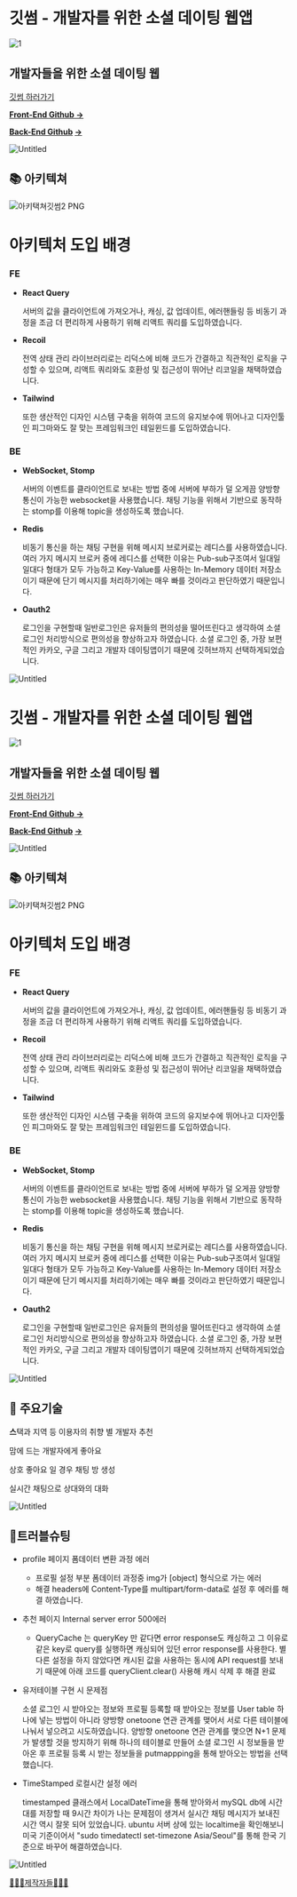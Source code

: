 # 깃썸 - 개발자를 위한 소셜 데이팅 웹앱<br>


![1](https://user-images.githubusercontent.com/110834052/217885730-dd289a50-7207-4a89-bfd5-f9f6bf34047f.png)


## 개발자들을 위한 소셜 데이팅 웹

[깃썸 하러가기](https://main.d20iwpsyv6d6f7.amplifyapp.com/)

**[Front-End Github →](https://github.com/developer-dating/gitssum-FE)**

**[Back-End Github](https://github.com/developer-dating/gitssum-BE) [→](https://github.com/bokjiri/back-end)**

![Untitled](https://user-images.githubusercontent.com/110834052/217886345-3a8e1e6a-d3b7-47ec-8400-414d1e1bff70.png)


## 📚 아키텍쳐

![아키택쳐깃썸2 PNG](https://user-images.githubusercontent.com/110834052/217886501-8c32747e-704e-4fc0-9da7-299b8e33045d.png)



# 아키텍처 도입 배경

### FE

- **React Query**
    
    서버의 값을 클라이언트에 가져오거나, 캐싱, 값 업데이트, 에러핸들링 등 비동기 과정을 조금 더 편리하게 사용하기 위해 리액트 쿼리를 도입하였습니다.
    
- **Recoil**
    
    전역 상태 관리 라이브러리로는 리덕스에 비해 코드가 간결하고 직관적인 로직을 구성할 수 있으며, 리액트 쿼리와도 호환성 및 접근성이 뛰어난 리코일을 채택하였습니다.
    
- **Tailwind**
    
    또한 생산적인 디자인 시스템 구축을 위하여 코드의 유지보수에 뛰어나고 디자인툴인 피그마와도 잘 맞는 프레임워크인 테일윈드를 도입하였습니다.
    

### BE

- **WebSocket, Stomp**
    
    서버의 이벤트를 클라이언트로 보내는 방법 중에 서버에 부하가 덜 오게끔 양방향 통신이 가능한 websocket을 사용했습니다. 채팅 기능을 위해서 기반으로 동작하는 stomp를 이용해 topic을 생성하도록 했습니다.
    
- **Redis**
    
    비동기 통신을 하는 채팅 구현을 위해 메시지 브로커로는 레디스를 사용하였습니다. 여러 가지 메시지 브로커 중에 레디스를 선택한 이유는 Pub-sub구조여서 일대일 일대다 형태가 모두 가능하고 Key-Value를 사용하는 In-Memory 데이터 저장소이기 때문에 단기 메시지를 처리하기에는 매우 빠를 것이라고 판단하였기 때문입니다.
    
- **Oauth2**
    
    로그인을 구현할때 일반로그인은 유저들의 편의성을 떨어뜨린다고 생각하여 소셜 로그인 처리방식으로 편의성을 향상하고자 하였습니다.
    소셜 로그인 중, 가장 보편적인 카카오, 구글 그리고 개발자 데이팅앱이기 때문에 깃허브까지 선택하게되었습니다.

![Untitled](https://user-images.githubusercontent.com/110834052/217886569-9750dd90-74ce-4dc5-98c6-66f3fc2451bc.png)

# 깃썸 - 개발자를 위한 소셜 데이팅 웹앱<br>


![1](https://user-images.githubusercontent.com/110834052/217885730-dd289a50-7207-4a89-bfd5-f9f6bf34047f.png)


## 개발자들을 위한 소셜 데이팅 웹

[깃썸 하러가기](https://main.d20iwpsyv6d6f7.amplifyapp.com/)

**[Front-End Github →](https://github.com/developer-dating/gitssum-FE)**

**[Back-End Github](https://github.com/developer-dating/gitssum-BE) [→](https://github.com/bokjiri/back-end)**

![Untitled](https://user-images.githubusercontent.com/110834052/217886345-3a8e1e6a-d3b7-47ec-8400-414d1e1bff70.png)


## 📚 아키텍쳐

![아키택쳐깃썸2 PNG](https://user-images.githubusercontent.com/110834052/217886501-8c32747e-704e-4fc0-9da7-299b8e33045d.png)



# 아키텍처 도입 배경

### FE

- **React Query**
    
    서버의 값을 클라이언트에 가져오거나, 캐싱, 값 업데이트, 에러핸들링 등 비동기 과정을 조금 더 편리하게 사용하기 위해 리액트 쿼리를 도입하였습니다.
    
- **Recoil**
    
    전역 상태 관리 라이브러리로는 리덕스에 비해 코드가 간결하고 직관적인 로직을 구성할 수 있으며, 리액트 쿼리와도 호환성 및 접근성이 뛰어난 리코일을 채택하였습니다.
    
- **Tailwind**
    
    또한 생산적인 디자인 시스템 구축을 위하여 코드의 유지보수에 뛰어나고 디자인툴인 피그마와도 잘 맞는 프레임워크인 테일윈드를 도입하였습니다.
    

### BE

- **WebSocket, Stomp**
    
    서버의 이벤트를 클라이언트로 보내는 방법 중에 서버에 부하가 덜 오게끔 양방향 통신이 가능한 websocket을 사용했습니다. 채팅 기능을 위해서 기반으로 동작하는 stomp를 이용해 topic을 생성하도록 했습니다.
    
- **Redis**
    
    비동기 통신을 하는 채팅 구현을 위해 메시지 브로커로는 레디스를 사용하였습니다. 여러 가지 메시지 브로커 중에 레디스를 선택한 이유는 Pub-sub구조여서 일대일 일대다 형태가 모두 가능하고 Key-Value를 사용하는 In-Memory 데이터 저장소이기 때문에 단기 메시지를 처리하기에는 매우 빠를 것이라고 판단하였기 때문입니다.
    
- **Oauth2**
    
    로그인을 구현할때 일반로그인은 유저들의 편의성을 떨어뜨린다고 생각하여 소셜 로그인 처리방식으로 편의성을 향상하고자 하였습니다.
    소셜 로그인 중, 가장 보편적인 카카오, 구글 그리고 개발자 데이팅앱이기 때문에 깃허브까지 선택하게되었습니다.

![Untitled](https://user-images.githubusercontent.com/110834052/217886569-9750dd90-74ce-4dc5-98c6-66f3fc2451bc.png)

## 👋 주요기술

**스**택과 지역 등 이용자의 취향 별 개발자 추천

맘에 드는 개발자에게 좋아요

상호 좋아요 일 경우 채팅 방 생성

실시간 채팅으로 상대와의 대화

![Untitled](https://user-images.githubusercontent.com/110834052/217888697-966c5fa2-3366-436b-93a8-821e55a0ee8a.png)


## 💯트러블슈팅

- profile 페이지 폼데이터 변환 과정 에러
    - 프로필 설정 부분 폼데이터 과정중 img가 [object] 형식으로 가는 에러
    - 해결 headers에 Content-Type를 multipart/form-data로 설정 후 에러를 해결 하였습니다.
- 추천 페이지 Internal server error 500에러
    - QueryCache 는 queryKey 만 같다면 error response도 캐싱하고 그 이유로 같은 key로 query를 실행하면 캐싱되어 있던 error response를 사용한다. 별다른 설정을 하지 않았다면 캐시된 값을 사용하는 동시에 API request를 보내기 때문에 아래 코드를 queryClient.clear() 사용해 캐시 삭제 후 해결 완료
- 유저테이블 구현 시 문제점
    
    소셜 로그인 시 받아오는 정보와 프로필 등록할 때 받아오는 정보를 User table 하나에 넣는 방법이 아니라 양방향 onetoone 연관 관계를 맺어서 서로 다른 테이블에 나눠서 넣으려고 시도하였습니다.
    양방향 onetoone 연관 관계를 맺으면 N+1 문제가 발생할 것을 방지하기 위해 하나의 테이블로 만들어 소셜 로그인 시 정보들을 받아온 후 프로필 등록 시 받는 정보들을 putmappping을 통해 받아오는 방법을 선택했습니다.
    
- TimeStamped 로컬시간 설정 에러
    
    timestamped 클래스에서 LocalDateTime을 통해 받아와서 mySQL db에 시간대를 저장할 때 9시간 차이가 나는 문제점이 생겨서 실시간 채팅 메시지가 보내진 시간 역시 잘못 되어 있었습니다.
    ubuntu 서버 상에 있는 localtime을 확인해보니 미국 기준이어서 "sudo timedatectl set-timezone Asia/Seoul"를 통해 한국 기준으로 바꾸어 해결하였습니다.
    

![Untitled](https://user-images.githubusercontent.com/110834052/217888533-74e903b2-6eb8-4056-bf3f-c97b89daf46f.png)


[👩🏻‍💻제작자들🧑🏻‍💻](https://www.notion.so/55612a1e3fee471cb575b33fd59cb371)
